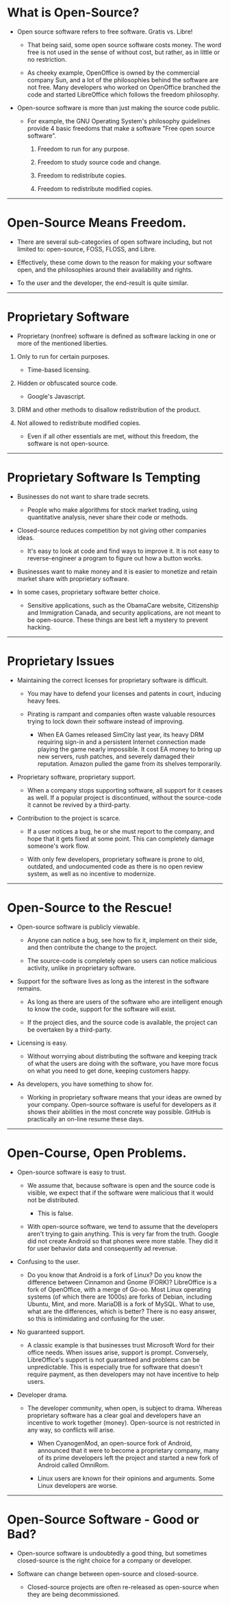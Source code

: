 # What is Open-Source?

- Open source software refers to free software. Gratis vs. Libre!

	- That being said, some open source software costs money. The word free is not used in the sense of without cost, but rather, as in little or no restriction.

	- As cheeky example, OpenOffice is owned by the commercial company Sun, and a lot of the philosophies behind the software are not free. Many developers who worked on OpenOffice branched the code and started LibreOffice which follows the freedom philosophy. 

- Open-source software is more than just making the source code public.
	
	- For example, the GNU Operating System's philosophy guidelines provide 4 basic freedoms that make a software "Free open source software".

		1. Freedom to run for any purpose.

		2. Freedom to study source code and change.

		3. Freedom to redistribute copies.

		4. Freedom to redistribute modified copies.

------------------------------------

# Open-Source Means Freedom.

- There are several sub-categories of open software including, but not limited to: open-source, FOSS, FLOSS, and Libre.

- Effectively, these come down to the reason for making your software open, and the philosophies around their availability and rights.

- To the user and the developer, the end-result is quite similar.

------------------------------------

# Proprietary Software

- Proprietary (nonfree) software is defined as software lacking in one or more of the mentioned liberties.

1. Only to run for certain purposes. 

	- Time-based licensing.

2. Hidden or obfuscated source code. 

	- Google's Javascript.

3. DRM and other methods to disallow redistribution of the product.

4. Not allowed to redistribute modified copies.

	- Even if all other essentials are met, without this freedom, the software is not open-source.

------------------------------------

# Proprietary Software Is Tempting

- Businesses do not want to share trade secrets.

	- People who make algorithms for stock market trading, using quantitative analysis, never share their code or methods.

- Closed-source reduces competition by not giving other companies ideas.

	- It's easy to look at code and find ways to improve it. It is not easy to reverse-engineer a program to figure out how a button works.

- Businesses want to make money and it is easier to monetize and retain market share with proprietary software.

- In some cases, proprietary software better choice.

	- Sensitive applications, such as the ObamaCare website, Citizenship and Immigration Canada, and security applications, are not meant to be open-source. These things are best left a mystery to prevent hacking.

------------------------------------

# Proprietary Issues

- Maintaining the correct licenses for proprietary software is difficult.

	- You may have to defend your licenses and patents in court, inducing heavy fees.

	- Pirating is rampant and companies often waste valuable resources trying to lock down their software instead of improving.

		- When EA Games released SimCity last year, its heavy DRM requiring sign-in and a persistent Internet connection made playing the game nearly impossible. It cost EA money to bring up new servers, rush patches, and severely damaged their reputation. Amazon pulled the game from its shelves temporarily.

- Proprietary software, proprietary support.

	- When a company stops supporting software, all support for it ceases as well. If a popular project is discontinued, without the source-code it cannot be revived by a third-party.

- Contribution to the project is scarce.

	- If a user notices a bug, he or she must report to the company, and hope that it gets fixed at some point. This can completely damage someone's work flow.

	- With only few developers, proprietary software is prone to old, outdated, and undocumented code as there is no open review system, as well as no incentive to modernize.

----------------------------------

# Open-Source to the Rescue!

- Open-source software is publicly viewable.

	- Anyone can notice a bug, see how to fix it, implement on their side, and then contribute the change to the project.

	- The source-code is completely open so users can notice malicious activity, unlike in proprietary software.

- Support for the software lives as long as the interest in the software remains.

	- As long as there are users of the software who are intelligent enough to know the code, support for the software will exist.

	- If the project dies, and the source code is available, the project can be overtaken by a third-party.

- Licensing is easy.

	- Without worrying about distributing the software and keeping track of what the users are doing with the software, you have more focus on what you need to get done, keeping customers happy.

- As developers, you have something to show for.

	- Working in proprietary software means that your ideas are owned by your company. Open-source software is useful for developers as it shows their abilities in the most concrete way possible. GitHub is practically an on-line resume these days.

----------------------------------

# Open-Course, Open Problems.

- Open-source software is easy to trust.

	- We assume that, because software is open and the source code is visible, we expect that if the software were malicious that it would not be distributed.

		- This is false.

	- With open-source software, we tend to assume that the developers aren't trying to gain anything. This is very far from the truth. Google did not create Android so that phones were more stable. They did it for user behavior data and consequently ad revenue.

- Confusing to the user.

	- Do you know that Android is a fork of Linux? Do you know the difference between Cinnamon and Gnome (FORK)? LibreOffice is a fork of OpenOffice, with a merge of Go-oo. Most Linux operating systems (of which there are 1000s) are forks of Debian, including Ubuntu, Mint, and more. MariaDB is a fork of MySQL. What to use, what are the differences, which is better? There is no easy answer, so this is intimidating and confusing for the user.

- No guaranteed support.

	- A classic example is that businesses trust Microsoft Word for their office needs. When issues arise, support is prompt. Conversely, LibreOffice's support is not guaranteed and problems can be unpredictable. This is especially true for software that doesn't require payment, as then developers may not have incentive to help users.

- Developer drama.

	- The developer community, when open, is subject to drama. Whereas proprietary software has a clear goal and developers have an incentive to work together (money). Open-source is not restricted in any way, so conflicts will arise.

		- When CyanogenMod, an open-source fork of Android, announced that it were to become a proprietary company, many of its prime developers left the project and started a new fork of Android called OmniRom.

		- Linux users are known for their opinions and arguments. Some Linux developers are worse.

-----------------------

# Open-Source Software - Good or Bad?

- Open-source software is undoubtedly a good thing, but sometimes closed-source is the right choice for a company or developer.

- Software can change between open-source and closed-source. 

	- Closed-source projects are often re-released as open-source when they are being decommissioned.